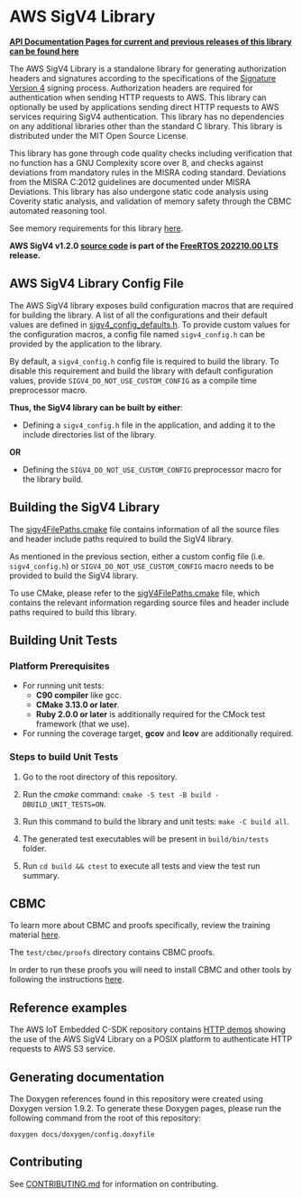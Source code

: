 # AWS SigV4 Library

**[API Documentation Pages for current and previous releases of this library can be found here](https://aws.github.io/SigV4-for-AWS-IoT-embedded-sdk/)**

The AWS SigV4 Library is a standalone library for generating authorization
headers and signatures according to the specifications of the
[Signature Version 4](https://docs.aws.amazon.com/general/latest/gr/signature-version-4.html)
signing process. Authorization headers are required for authentication when
sending HTTP requests to AWS. This library can optionally be used by
applications sending direct HTTP requests to AWS services requiring SigV4
authentication. This library has no dependencies on any additional libraries
other than the standard C library. This library is distributed under the MIT
Open Source License.

This library has gone through code quality checks including verification that no
function has a GNU Complexity score over 8, and checks against deviations from
mandatory rules in the MISRA coding standard. Deviations from the MISRA C:2012
guidelines are documented under MISRA Deviations. This library has also
undergone static code analysis using Coverity static analysis, and validation of
memory safety through the CBMC automated reasoning tool.

See memory requirements for this library [here][memory_table].

[memory_table]: ./docs/doxygen/include/size_table.md

**AWS SigV4 v1.2.0
[source code](https://github.com/aws/Sigv4-for-AWS-IoT-embedded-sdk/tree/v1.2.0/source)
is part of the
[FreeRTOS 202210.00 LTS](https://github.com/FreeRTOS/FreeRTOS-LTS/tree/202210.00-LTS)
release.**

## AWS SigV4 Library Config File

The AWS SigV4 library exposes build configuration macros that are required for
building the library. A list of all the configurations and their default values
are defined in [sigv4_config_defaults.h][default_config]. To provide custom
values for the configuration macros, a config file named `sigv4_config.h` can be
provided by the application to the library.

[default_config]: source/include/sigv4_config_defaults.h

By default, a `sigv4_config.h` config file is required to build the library. To
disable this requirement and build the library with default configuration
values, provide `SIGV4_DO_NOT_USE_CUSTOM_CONFIG` as a compile time preprocessor
macro.

**Thus, the SigV4 library can be built by either**:

- Defining a `sigv4_config.h` file in the application, and adding it to the
  include directories list of the library.

**OR**

- Defining the `SIGV4_DO_NOT_USE_CUSTOM_CONFIG` preprocessor macro for the
  library build.

## Building the SigV4 Library

The [sigv4FilePaths.cmake](sigv4FilePaths.cmake) file contains information of
all the source files and header include paths required to build the SigV4
library.

As mentioned in the previous section, either a custom config file (i.e.
`sigv4_config.h`) or `SIGV4_DO_NOT_USE_CUSTOM_CONFIG` macro needs to be provided
to build the SigV4 library.

To use CMake, please refer to the
[sigV4FilePaths.cmake](https://github.com/aws/SigV4-for-AWS-IoT-embedded-sdk/blob/main/sigv4FilePaths.cmake)
file, which contains the relevant information regarding source files and header
include paths required to build this library.

## Building Unit Tests

### Platform Prerequisites

- For running unit tests:
  - **C90 compiler** like gcc.
  - **CMake 3.13.0 or later**.
  - **Ruby 2.0.0 or later** is additionally required for the CMock test
    framework (that we use).
- For running the coverage target, **gcov** and **lcov** are additionally
  required.

### Steps to build **Unit Tests**

1. Go to the root directory of this repository.

1. Run the _cmake_ command: `cmake -S test -B build -DBUILD_UNIT_TESTS=ON`.

1. Run this command to build the library and unit tests: `make -C build all`.

1. The generated test executables will be present in `build/bin/tests` folder.

1. Run `cd build && ctest` to execute all tests and view the test run summary.

## CBMC

To learn more about CBMC and proofs specifically, review the training material
[here](https://model-checking.github.io/cbmc-training).

The `test/cbmc/proofs` directory contains CBMC proofs.

In order to run these proofs you will need to install CBMC and other tools by
following the instructions
[here](https://model-checking.github.io/cbmc-training/installation.html).

## Reference examples

The AWS IoT Embedded C-SDK repository contains
[HTTP demos](https://github.com/aws/aws-iot-device-sdk-embedded-C/tree/main/demos/http)
showing the use of the AWS SigV4 Library on a POSIX platform to authenticate
HTTP requests to AWS S3 service.

## Generating documentation

The Doxygen references found in this repository were created using Doxygen
version 1.9.2. To generate these Doxygen pages, please run the following command
from the root of this repository:

```shell
doxygen docs/doxygen/config.doxyfile
```

## Contributing

See [CONTRIBUTING.md](.github/CONTRIBUTING.md) for information on contributing.
